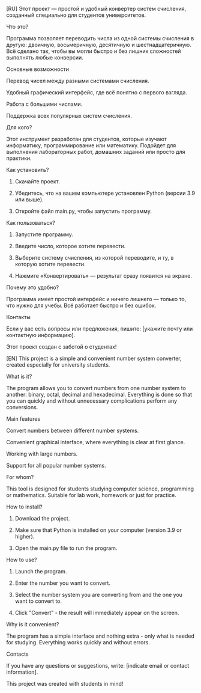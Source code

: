 [RU]
Этот проект — простой и удобный конвертер систем счисления, созданный специально для студентов университетов.

Что это?

Программа позволяет переводить числа из одной системы счисления в другую: двоичную, восьмеричную, десятичную и шестнадцатеричную. Всё сделано так, чтобы вы могли быстро и без лишних сложностей выполнять любые конверсии.

Основные возможности

Перевод чисел между разными системами счисления.

Удобный графический интерфейс, где всё понятно с первого взгляда.

Работа с большими числами.

Поддержка всех популярных систем счисления.


Для кого?

Этот инструмент разработан для студентов, которые изучают информатику, программирование или математику. Подойдет для выполнения лабораторных работ, домашних заданий или просто для практики.

Как установить?

1. Скачайте проект.


2. Убедитесь, что на вашем компьютере установлен Python (версии 3.9 или выше).


3. Откройте файл main.py, чтобы запустить программу.



Как пользоваться?

1. Запустите программу.


2. Введите число, которое хотите перевести.


3. Выберите систему счисления, из которой переводите, и ту, в которую хотите перевести.


4. Нажмите «Конвертировать» — результат сразу появится на экране.



Почему это удобно?

Программа имеет простой интерфейс и ничего лишнего — только то, что нужно для учебы. Всё работает быстро и без ошибок.

Контакты

Если у вас есть вопросы или предложения, пишите: [укажите почту или контактную информацию].

Этот проект создан с заботой о студентах!  

[EN]
This project is a simple and convenient number system converter, created especially for university students.

What is it?

The program allows you to convert numbers from one number system to another: binary, octal, decimal and hexadecimal. Everything is done so that you can quickly and without unnecessary complications perform any conversions.

Main features

Convert numbers between different number systems.

Convenient graphical interface, where everything is clear at first glance.

Working with large numbers.

Support for all popular number systems.

For whom?

This tool is designed for students studying computer science, programming or mathematics. Suitable for lab work, homework or just for practice.

How to install?

1. Download the project.

2. Make sure that Python is installed on your computer (version 3.9 or higher).

3. Open the main.py file to run the program.

How to use?

 1. Launch the program.

2. Enter the number you want to convert.

3. Select the number system you are converting from and the one you want to convert to.

4. Click "Convert" - the result will immediately appear on the screen.

Why is it convenient?

The program has a simple interface and nothing extra - only what is needed for studying. Everything works quickly and without errors.

Contacts

If you have any questions or suggestions, write: [indicate email or contact information].

This project was created with students in mind!